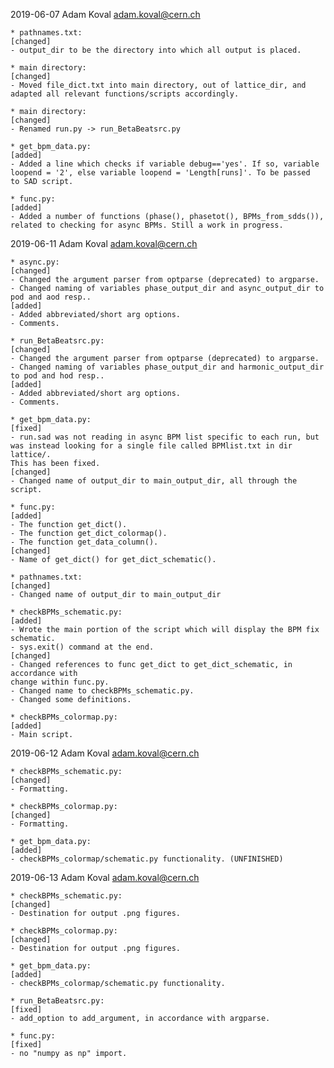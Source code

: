 2019-06-07	Adam Koval	adam.koval@cern.ch

	* pathnames.txt: 
	[changed] 
	- output_dir to be the directory into which all output is placed.

	* main directory: 
	[changed] 
	- Moved file_dict.txt into main directory, out of lattice_dir, and
 	adapted all relevant functions/scripts accordingly.
	
	* main directory: 
	[changed] 
	- Renamed run.py -> run_BetaBeatsrc.py
	
	* get_bpm_data.py: 
	[added]
	- Added a line which checks if variable debug=='yes'. If so, variable
	loopend = '2', else variable loopend = 'Length[runs]'. To be passed
	to SAD script.

	* func.py: 
	[added]
	- Added a number of functions (phase(), phasetot(), BPMs_from_sdds()),
	related to checking for async BPMs. Still a work in progress.


2019-06-11	Adam Koval	adam.koval@cern.ch

	* async.py: 
	[changed]
	- Changed the argument parser from optparse (deprecated) to argparse.
	- Changed naming of variables phase_output_dir and async_output_dir to
	pod and aod resp..
	[added]
	- Added abbreviated/short arg options.
	- Comments.

	* run_BetaBeatsrc.py:
	[changed]
	- Changed the argument parser from optparse (deprecated) to argparse.
	- Changed naming of variables phase_output_dir and harmonic_output_dir
	to pod and hod resp..
	[added]
	- Added abbreviated/short arg options.
	- Comments.

	* get_bpm_data.py:
	[fixed]
	- run.sad was not reading in async BPM list specific to each run, but
	was instead looking for a single file called BPMlist.txt in dir lattice/.
	This has been fixed.
	[changed]
	- Changed name of output_dir to main_output_dir, all through the script.

	* func.py:
	[added]
	- The function get_dict().
	- The function get_dict_colormap().
	- The function get_data_column().
	[changed]
	- Name of get_dict() for get_dict_schematic().

	* pathnames.txt:
	[changed]
	- Changed name of output_dir to main_output_dir

	* checkBPMs_schematic.py:
	[added]
	- Wrote the main portion of the script which will display the BPM fix schematic.
	- sys.exit() command at the end.
	[changed]
	- Changed references to func get_dict to get_dict_schematic, in accordance with
	change within func.py.
	- Changed name to checkBPMs_schematic.py.
	- Changed some definitions.

	* checkBPMs_colormap.py:
	[added]
	- Main script.


2019-06-12	Adam Koval	adam.koval@cern.ch

	* checkBPMs_schematic.py:
	[changed]
	- Formatting.

	* checkBPMs_colormap.py:
	[changed]
	- Formatting.

	* get_bpm_data.py:
	[added]
	- checkBPMs_colormap/schematic.py functionality. (UNFINISHED)


2019-06-13	Adam Koval	adam.koval@cern.ch

	* checkBPMs_schematic.py:
	[changed]
	- Destination for output .png figures.

	* checkBPMs_colormap.py:
	[changed]
	- Destination for output .png figures.

	* get_bpm_data.py:
	[added]
	- checkBPMs_colormap/schematic.py functionality.

	* run_BetaBeatsrc.py:
	[fixed]
	- add_option to add_argument, in accordance with argparse.

	* func.py:
	[fixed]
	- no "numpy as np" import.

